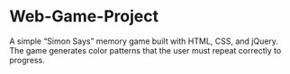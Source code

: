 # Web-Game-Project
A simple “Simon Says” memory game built with HTML, CSS, and jQuery. The game generates color patterns that the user must repeat correctly to progress.
